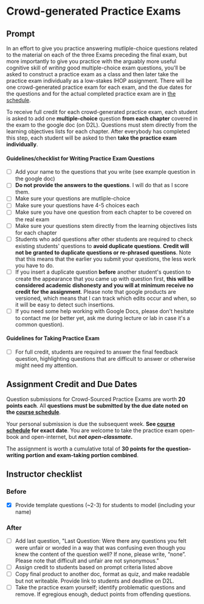 # Crowd-generated Practice Exams

## Prompt

In an effort to give you practice answering mutliple-choice questions related to the material on each of the three Exams preceding the final exam, but more importantly to give you practice with the arguably more useful cognitive skill of _writing_ good multiple-choice exam questions, you'll be asked to construct a practice exam as a class and then later take the practice exam individually as a low-stakes IHOP assignment. There will be one crowd-generated practice exam for each exam, and the due dates for the questions and for the actual completed practice exam are in [the schedule](https://docs.google.com/spreadsheets/d/1zthLSm1GVVM2TEOyFqgmX5YwQ9CPvjyba1ohwKk0etc/edit?usp=sharing).

To receive full credit for each crowd-generated practice exam, each student is asked to add one **multiple-choice** question **from each chapter** covered in the exam to the google doc (on D2L). Questions must stem directly from the learning objectives lists for each chapter. After everybody has completed this step, each student will be asked to then **take the practice exam individually**.

#### Guidelines/checklist for Writing Practice Exam Questions

- [ ] Add your name to the questions that you write (see example question in the google doc)
- [ ] **Do not provide the answers to the questions**. I will do that as I score them.
- [ ] Make sure your questions are mutliple-choice
- [ ] Make sure your questions have 4-5 choices each
- [ ] Make sure you have one question from each chapter to be covered on the real exam
- [ ] Make sure your questions stem directly from the learning objectives lists for each chapter
- [ ] Students who add questions after other students are required to check existing students' questions to **avoid duplicate questions**. **Credit will not be granted to duplicate questions or re-phrased questions**. Note that this means that the earlier you submit your questions, the less work you have to do.
- [ ] If you insert a duplicate question **before** another student's question to create the appearance that you came up with question first, **this will be considered academic dishonesty and you will at minimum receive no credit for the assignment**. Please note that google products are versioned, which means that I can track which edits occur and when, so it will be easy to detect such insertions.
- [ ] If you need some help working with Google Docs, please don't hesitate to contact me (or better yet, ask me during lecture or lab in case it's a common question).

#### Guidelines for Taking Practice Exam

- [ ] For full credit, students are required to answer the final feedback question, highlighting questions that are difficult to answer or otherwise might need my attention.


## Assignment Credit and Due Dates

Question submissions for Crowd-Sourced Practice Exams are worth **20 points each**. All **questions must be submitted by the due date noted on the [course schedule](https://docs.google.com/spreadsheets/d/1zthLSm1GVVM2TEOyFqgmX5YwQ9CPvjyba1ohwKk0etc/edit?usp=sharing)**.

Your personal submission is due the subsequent week. **See [course schedule](https://docs.google.com/spreadsheets/d/1zthLSm1GVVM2TEOyFqgmX5YwQ9CPvjyba1ohwKk0etc/edit?usp=sharing) for exact date**. You are welcome to take the practice exam open-book and open-internet, but **_not open-classmate_.**

 The assignment is worth a cumulative total of **30 points for the question-writing portion and exam-taking portion combined**.


## Instructor checklist

### Before

- [x] Provide template questions (~2-3) for students to model (including your name)

### After

- [ ] Add last question, "Last Question: Were there any questions you felt were unfair or worded in a way that was confusing even though you knew the content of the question well? If none, please write, “none”. Please note that difficult and unfair are not synonymous."
- [ ] Assign credit to students based on prompt criteria listed above
- [ ] Copy final product to another doc, format as quiz, and make readable but not writeable. Provide link to students and deadline on D2L.
- [ ] Take the practice exam yourself; identify problematic questions and remove. If egregious enough, deduct points from offending questions.
